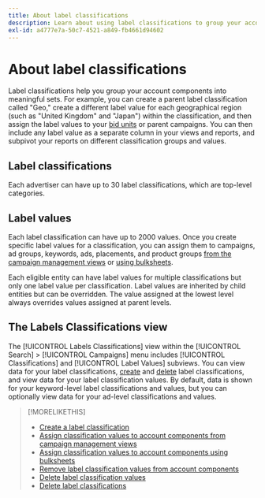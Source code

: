 ```yaml
---
title: About label classifications
description: Learn about using label classifications to group your account components.
exl-id: a4777e7a-50c7-4521-a849-fb4661d94602
---
```

# About label classifications

Label classifications help you group your account components into meaningful sets. For example, you can create a parent label classification called "Geo," create a different label value for each geographical region (such as "United Kingdom" and "Japan") within the classification, and then assign the label values to your [bid units](/help/search-social-commerce/glossary.md#a-b) or parent campaigns. You can then include any label value as a separate column in your views and reports, and subpivot your reports on different classification groups and values.

## Label classifications

Each advertiser can have up to 30 label classifications, which are top-level categories.

## Label values

Each label classification can have up to 2000 values. Once you create specific label values for a classification, you can assign them to campaigns, ad groups, keywords, ads, placements, and product groups [from the campaign management views](classification-values-assign-campaign-management.md) or [using bulksheets](classification-values-assign-bulksheets.md). 

Each eligible entity can have label values for multiple classifications but only one label value per classification. Label values are inherited by child entities but can be overridden. The value assigned at the lowest level always overrides values assigned at parent levels.

## The Labels Classifications view 

The [!UICONTROL Labels Classifications] view within the [!UICONTROL Search] > [!UICONTROL Campaigns] menu includes [!UICONTROL Classifications] and [!UICONTROL Label Values] subviews. You can view data for your label classifications, [create](classification-create.md) and [delete](classification-delete.md) label classifications, and view data for your label classification values. By default, data is shown for your keyword-level label classifications and values, but you can optionally view data for your ad-level classifications and values.

>[!MORELIKETHIS]
>
>* [Create a label classification](classification-create.md)
>* [Assign classification values to account components from campaign management views](classification-values-assign-campaign-management.md)
>* [Assign classification values to account components using bulksheets](classification-values-assign-bulksheets.md)
>* [Remove label classification values from account components](classification-values-remove.md)
>* [Delete label classification values](classification-values-delete.md)
>* [Delete label classifications](classification-delete.md)

